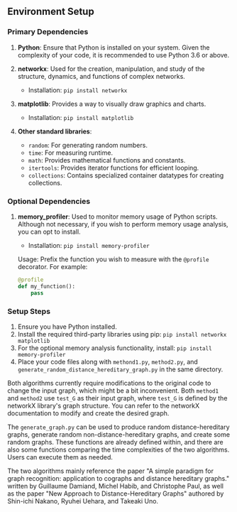 ## Environment Setup

### Primary Dependencies

1. **Python**: Ensure that Python is installed on your system. Given the complexity of your code, it is recommended to use Python 3.6 or above.

2. **networkx**: Used for the creation, manipulation, and study of the structure, dynamics, and functions of complex networks.
   - Installation: `pip install networkx`

3. **matplotlib**: Provides a way to visually draw graphics and charts.
   - Installation: `pip install matplotlib`

4. **Other standard libraries**:
   - `random`: For generating random numbers.
   - `time`: For measuring runtime.
   - `math`: Provides mathematical functions and constants.
   - `itertools`: Provides iterator functions for efficient looping.
   - `collections`: Contains specialized container datatypes for creating collections.

### Optional Dependencies

1. **memory_profiler**: Used to monitor memory usage of Python scripts. Although not necessary, if you wish to perform memory usage analysis, you can opt to install.
   - Installation: `pip install memory-profiler`

   Usage: Prefix the function you wish to measure with the `@profile` decorator. For example:

   ```python
   @profile
   def my_function():
       pass
   ```

### Setup Steps

1. Ensure you have Python installed.
2. Install the required third-party libraries using pip: `pip install networkx matplotlib`
3. For the optional memory analysis functionality, install: `pip install memory-profiler`
4. Place your code files along with `methond1.py`, `method2.py`, and `generate_random_distance_hereditary_graph.py` in the same directory.


Both algorithms currently require modifications to the original code to change the input graph, which might be a bit inconvenient. Both `method1` and `method2` use `test_G` as their input graph, where `test_G` is defined by the networkX library's graph structure. You can refer to the networkX documentation to modify and create the desired graph.

The `generate_graph.py` can be used to produce random distance-hereditary graphs, generate random non-distance-hereditary graphs, and create some random graphs. These functions are already defined within, and there are also some functions comparing the time complexities of the two algorithms. Users can execute them as needed.

The two algorithms mainly reference the paper "A simple paradigm for graph recognition: application to cographs and distance hereditary graphs." written by Guillaume Damiand, Michel Habib, and Christophe Paul, as well as the paper "New Approach to Distance-Hereditary Graphs" authored by Shin-ichi Nakano, Ryuhei Uehara, and Takeaki Uno.
